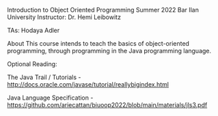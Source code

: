 Introduction to Object Oriented Programming Summer 2022
Bar Ilan University
Instructor: Dr. Hemi Leibowitz

TAs:
Hodaya Adler

About
This course intends to teach the basics of object-oriented programming, through programming in the Java programming language.

Optional Reading:


The Java Trail / Tutorials - http://docs.oracle.com/javase/tutorial/reallybigindex.html


Java Language Specification - https://github.com/ariecattan/biuoop2022/blob/main/materials/jls3.pdf
